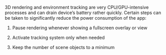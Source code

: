 3D rendering and environment tracking are very CPU/GPU-intensive processes and can drain device’s battery rather quickly. Certain steps can be taken to significantly reduce the power consumption of the app:

1. Pause rendering whenever showing a fullscreen overlay or view

2. Activate tracking system only when needed

3. Keep the number of scene objects to a minimum